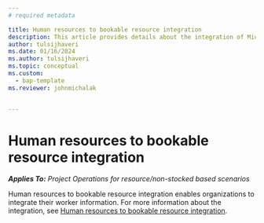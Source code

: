 ```yaml
---
# required metadata

title: Human resources to bookable resource integration
description: This article provides details about the integration of Microsoft Dynamics 365 Human Resources workers to bookable resources.
author: tulsijhaveri
ms.date: 01/16/2024
ms.author: tulsijhaveri
ms.topic: conceptual 
ms.custom: 
  - bap-template
ms.reviewer: johnmichalak


---
```


# Human resources to bookable resource integration
_**Applies To:** Project Operations for resource/non-stocked based scenarios_

Human resources to bookable resource integration enables organizations to integrate their worker information. For more information about the integration, see [Human resources to bookable resource integration](/dynamics365/human-resources/hr-admin-integration-hr-rm).
